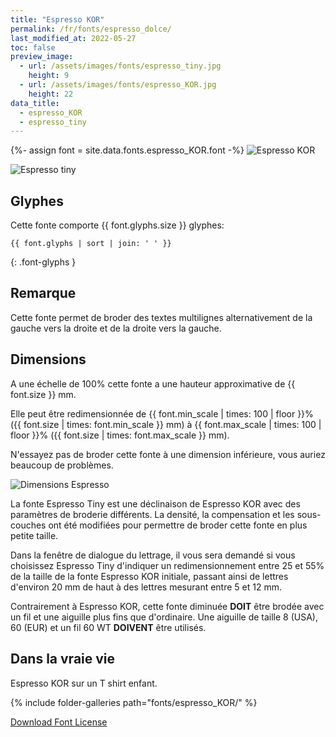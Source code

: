 ```yaml
---
title: "Espresso KOR"
permalink: /fr/fonts/espresso_dolce/
last_modified_at: 2022-05-27
toc: false
preview_image:
  - url: /assets/images/fonts/espresso_tiny.jpg
    height: 9
  - url: /assets/images/fonts/espresso_KOR.jpg
    height: 22
data_title:
  - espresso_KOR
  - espresso_tiny
---
```

{%- assign font = site.data.fonts.espresso_KOR.font -%}
![Espresso KOR](/assets/images/fonts/espresso_KOR.jpg)

![Espresso tiny](/assets/images/fonts/espresso_tiny.jpg)



## Glyphes

Cette fonte comporte  {{ font.glyphs.size }} glyphes:

```
{{ font.glyphs | sort | join: ' ' }}
```
{: .font-glyphs }


## Remarque 
Cette fonte permet de broder des textes multilignes alternativement de la gauche vers la droite et de la droite vers la gauche.

## Dimensions

A une échelle de  100% cette fonte a une hauteur approximative de  {{ font.size }} mm. 

Elle peut être redimensionnée  de {{ font.min_scale | times: 100 | floor }}% ({{ font.size | times: font.min_scale }} mm)
à {{ font.max_scale | times: 100 | floor }}% ({{ font.size | times: font.max_scale }} mm).


N'essayez pas de broder cette fonte à une dimension inférieure, vous auriez beaucoup de problèmes.

![Dimensions Espresso](/assets/images/fonts/Sizing/espressosizing.jpg)

La fonte Espresso Tiny  est une déclinaison de Espresso KOR avec des paramètres de broderie différents. La densité, la compensation et les sous-couches ont été modifiées pour permettre de broder cette fonte en plus petite taille. 

Dans la fenêtre de dialogue du lettrage, il vous sera demandé si  vous choisissez Espresso Tiny d'indiquer un redimensionnement entre 25 et 55% de la taille de la fonte Espresso KOR initiale, passant ainsi de lettres d'environ 20 mm de haut à des lettres mesurant entre 5 et 12 mm.

Contrairement à Espresso KOR, cette fonte diminuée **DOIT** être brodée avec un fil et une aiguille plus fins que d'ordinaire. Une aiguille de taille 8 (USA), 60 (EUR) et un fil 60 WT **DOIVENT** être utilisés.

## Dans la vraie vie

Espresso KOR  sur un T shirt  enfant.

{% include folder-galleries path="fonts/espresso_KOR/" %}


[Download Font License](https://github.com/inkstitch/inkstitch/tree/main/fonts/espresso_KOR/LICENSE)

